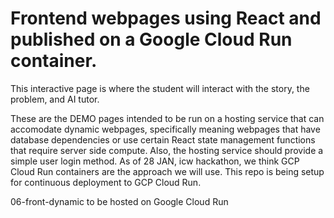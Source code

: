 # Frontend webpages using React and published on a Google Cloud Run container.

This interactive page is where the student will interact with the story, the problem, and AI tutor.

These are the DEMO pages intended to be run on a hosting service that can accomodate dynamic webpages, specifically meaning webpages that have database dependencies or use certain React state management functions that require server side compute.  Also, the hosting service should provide a simple user login method.   As of 28 JAN, icw hackathon, we think GCP Cloud Run containers are the approach we will use.  This repo is being setup for continuous deployment to GCP Cloud Run. 

06-front-dynamic to be hosted on Google Cloud Run

